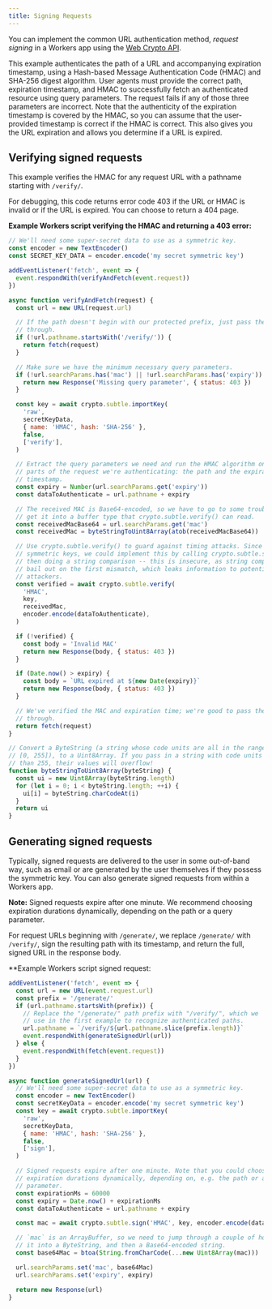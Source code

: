 ```yaml
---
title: Signing Requests
---
```


You can implement the common URL authentication method, _request signing_ in a Workers app using the [Web Crypto API](/reference/runtime//apis/web-crypto).

This example authenticates the path of a URL and accompanying expiration timestamp, using a Hash-based Message Authentication Code (HMAC) and SHA-256 digest algorithm. User agents must provide the correct path, expiration timestamp, and HMAC to successfully fetch an authenticated resource using query parameters. The request fails if any of those three parameters are incorrect. Note that the authenticity of the expiration timestamp is covered by the HMAC, so you can assume that the user-provided timestamp is correct if the HMAC is correct. This also gives you the URL expiration and allows you determine if a URL is expired.

## Verifying signed requests

This example verifies the HMAC for any request URL with a pathname starting with `/verify/`.

For debugging, this code returns error code 403 if the URL or HMAC is invalid or if the URL is expired. You can choose to return a 404 page.

**Example Workers script verifying the HMAC and returning a 403 error:**

```javascript
// We'll need some super-secret data to use as a symmetric key.
const encoder = new TextEncoder()
const SECRET_KEY_DATA = encoder.encode('my secret symmetric key')

addEventListener('fetch', event => {
  event.respondWith(verifyAndFetch(event.request))
})

async function verifyAndFetch(request) {
  const url = new URL(request.url)

  // If the path doesn't begin with our protected prefix, just pass the request
  // through.
  if (!url.pathname.startsWith('/verify/')) {
    return fetch(request)
  }

  // Make sure we have the minimum necessary query parameters.
  if (!url.searchParams.has('mac') || !url.searchParams.has('expiry')) {
    return new Response('Missing query parameter', { status: 403 })
  }

  const key = await crypto.subtle.importKey(
    'raw',
    secretKeyData,
    { name: 'HMAC', hash: 'SHA-256' },
    false,
    ['verify'],
  )

  // Extract the query parameters we need and run the HMAC algorithm on the
  // parts of the request we're authenticating: the path and the expiration
  // timestamp.
  const expiry = Number(url.searchParams.get('expiry'))
  const dataToAuthenticate = url.pathname + expiry

  // The received MAC is Base64-encoded, so we have to go to some trouble to
  // get it into a buffer type that crypto.subtle.verify() can read.
  const receivedMacBase64 = url.searchParams.get('mac')
  const receivedMac = byteStringToUint8Array(atob(receivedMacBase64))

  // Use crypto.subtle.verify() to guard against timing attacks. Since HMACs use
  // symmetric keys, we could implement this by calling crypto.subtle.sign() and
  // then doing a string comparison -- this is insecure, as string comparisons
  // bail out on the first mismatch, which leaks information to potential
  // attackers.
  const verified = await crypto.subtle.verify(
    'HMAC',
    key,
    receivedMac,
    encoder.encode(dataToAuthenticate),
  )

  if (!verified) {
    const body = 'Invalid MAC'
    return new Response(body, { status: 403 })
  }

  if (Date.now() > expiry) {
    const body = `URL expired at ${new Date(expiry)}`
    return new Response(body, { status: 403 })
  }

  // We've verified the MAC and expiration time; we're good to pass the request
  // through.
  return fetch(request)
}

// Convert a ByteString (a string whose code units are all in the range
// [0, 255]), to a Uint8Array. If you pass in a string with code units larger
// than 255, their values will overflow!
function byteStringToUint8Array(byteString) {
  const ui = new Uint8Array(byteString.length)
  for (let i = 0; i < byteString.length; ++i) {
    ui[i] = byteString.charCodeAt(i)
  }
  return ui
}
```

## Generating signed requests

Typically, signed requests are delivered to the user in some out-of-band way, such as email or are generated by the user themselves if they possess the symmetric key. You can also generate signed requests from within a Workers app.

**Note:** Signed requests expire after one minute. We recommend choosing expiration durations dynamically, depending on the path or a query parameter.

For request URLs beginning with `/generate/`, we replace `/generate/` with `/verify/`, sign the resulting path with its timestamp, and return the full, signed URL in the response body.

**Example Workers script signed request:

```javascript
addEventListener('fetch', event => {
  const url = new URL(event.request.url)
  const prefix = '/generate/'
  if (url.pathname.startsWith(prefix)) {
    // Replace the "/generate/" path prefix with "/verify/", which we
    // use in the first example to recognize authenticated paths.
    url.pathname = `/verify/${url.pathname.slice(prefix.length)}`
    event.respondWith(generateSignedUrl(url))
  } else {
    event.respondWith(fetch(event.request))
  }
})

async function generateSignedUrl(url) {
  // We'll need some super-secret data to use as a symmetric key.
  const encoder = new TextEncoder()
  const secretKeyData = encoder.encode('my secret symmetric key')
  const key = await crypto.subtle.importKey(
    'raw',
    secretKeyData,
    { name: 'HMAC', hash: 'SHA-256' },
    false,
    ['sign'],
  )

  // Signed requests expire after one minute. Note that you could choose
  // expiration durations dynamically, depending on, e.g. the path or a query
  // parameter.
  const expirationMs = 60000
  const expiry = Date.now() + expirationMs
  const dataToAuthenticate = url.pathname + expiry

  const mac = await crypto.subtle.sign('HMAC', key, encoder.encode(dataToAuthenticate))

  // `mac` is an ArrayBuffer, so we need to jump through a couple of hoops to get
  // it into a ByteString, and then a Base64-encoded string.
  const base64Mac = btoa(String.fromCharCode(...new Uint8Array(mac)))

  url.searchParams.set('mac', base64Mac)
  url.searchParams.set('expiry', expiry)

  return new Response(url)
}
```
